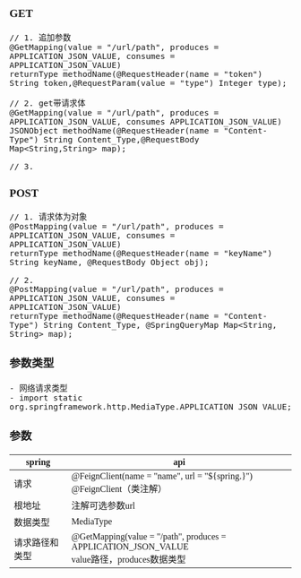 <span  style="font-family: Simsun,serif; font-size: 17px; ">

### GET
~~~
// 1. 追加参数
@GetMapping(value = "/url/path", produces = APPLICATION_JSON_VALUE, consumes = APPLICATION_JSON_VALUE)
returnType methodName(@RequestHeader(name = "token") String token,@RequestParam(value = "type") Integer type);

// 2. get带请求体
@GetMapping(value = "/url/path", produces = APPLICATION_JSON_VALUE, consumes APPLICATION_JSON_VALUE)
JSONObject methodName(@RequestHeader(name = "Content-Type") String Content_Type,@RequestBody Map<String,String> map);

// 3. 
~~~

### POST
~~~
// 1. 请求体为对象
@PostMapping(value = "/url/path", produces = APPLICATION_JSON_VALUE, consumes = APPLICATION_JSON_VALUE)
returnType methodName(@RequestHeader(name = "keyName") String keyName, @RequestBody Object obj);

// 2. 
@PostMapping(value = "/url/path", produces = APPLICATION_JSON_VALUE, consumes = APPLICATION_JSON_VALUE)
returnType methodName(@RequestHeader(name = "Content-Type") String Content_Type, @SpringQueryMap Map<String, String> map);
~~~

### 参数类型 

~~~
- 网络请求类型
- import static org.springframework.http.MediaType.APPLICATION_JSON_VALUE;
~~~

### 参数

spring | api
---|---
请求 | @FeignClient(name = "name", url = "${spring.}") <br> @FeignClient（类注解）
根地址 | 注解可选参数url
数据类型 | MediaType
请求路径和类型 | @GetMapping(value = "/path", produces = APPLICATION_JSON_VALUE <br> value路径，produces数据类型


</span>